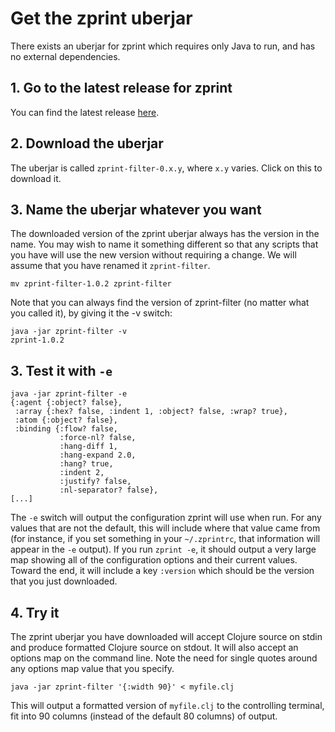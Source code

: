 # Get the zprint uberjar
There exists an uberjar for zprint which requires only Java to run,
and has no external dependencies.

## 1. Go to the latest release for zprint
You can find the latest release [here](https://github.com/kkinnear/zprint/releases/latest).
## 2. Download the uberjar
The uberjar is called `zprint-filter-0.x.y`, where `x.y` varies.
Click on this to download it.
## 3. Name the uberjar whatever you want
The downloaded version of the zprint uberjar always has the version in the name.
You may wish to name it something different so that any scripts that
you have will use the new version without requiring a change.  We
will assume that you have renamed it `zprint-filter`.
```
mv zprint-filter-1.0.2 zprint-filter
```

Note that you can always find the version of zprint-filter (no matter what
you called it), by giving it the -v switch:
```
java -jar zprint-filter -v
zprint-1.0.2
```

## 3. Test it with `-e`

```
java -jar zprint-filter -e
{:agent {:object? false},
 :array {:hex? false, :indent 1, :object? false, :wrap? true},
 :atom {:object? false},
 :binding {:flow? false,
           :force-nl? false,
           :hang-diff 1,
           :hang-expand 2.0,
           :hang? true,
           :indent 2,
           :justify? false,
           :nl-separator? false},
[...]
```

The `-e` switch will output the configuration zprint will use when
run. For any values that are not the default, this will include where that
value came from (for instance, if you set something in your `~/.zprintrc`, 
that information will appear in the `-e` output). 
If you run `zprint -e`, it should output a very large map showing
all of the configuration options and their current values.  Toward the
end, it will include a key `:version` which should be the version that
you just downloaded.

## 4. Try it
The zprint uberjar you have downloaded will accept Clojure source on stdin
and produce formatted Clojure source on stdout.  It will also 
accept an options map on the command line.  Note the need for single quotes
around any options map value that you specify.
```
java -jar zprint-filter '{:width 90}' < myfile.clj 
```
This will output a formatted version of `myfile.clj` to the controlling
terminal, fit into 90 columns (instead of the default 80 columns) of output.

